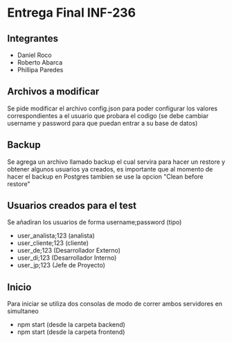 # Entrega Final INF-236
## Integrantes
- Daniel Roco
- Roberto Abarca
- Phillipa Paredes
## Archivos a modificar
Se pide modificar el archivo config.json para poder configurar los valores correspondientes a el usuario que probara el codigo (se debe cambiar username y password para que puedan entrar a su base de datos)
## Backup
Se agrega un archivo llamado backup el cual servira para hacer un restore y obtener algunos usuarios ya creados, es importante que al momento de hacer el backup en Postgres tambien se use la opcion "Clean before restore"
## Usuarios creados para el test
Se añadiran los usuarios de forma username;password (tipo)
- user_analista;123 (analista)
- user_cliente;123 (cliente)
- user_de;123 (Desarrollador Externo)
- user_di;123 (Desarrollador Interno)
- user_jp;123 (Jefe de Proyecto)
## Inicio
Para iniciar se utiliza dos consolas de modo de correr ambos servidores en simultaneo
- npm start (desde la carpeta backend)
- npm start (desde la carpeta frontend)
